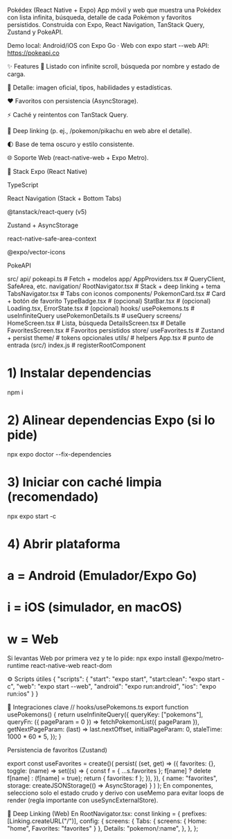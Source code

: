 Pokédex (React Native + Expo)
App móvil y web que muestra una Pokédex con lista infinita, búsqueda, detalle de cada Pokémon y favoritos persistidos.
Construida con Expo, React Navigation, TanStack Query, Zustand y PokeAPI.

Demo local: Android/iOS con Expo Go · Web con expo start --web
API: https://pokeapi.co

✨ Features
🔎 Listado con infinite scroll, búsqueda por nombre y estado de carga.

📄 Detalle: imagen oficial, tipos, habilidades y estadísticas.

❤️ Favoritos con persistencia (AsyncStorage).

⚡ Caché y reintentos con TanStack Query.

🔗 Deep linking (p. ej., /pokemon/pikachu en web abre el detalle).

🌓 Base de tema oscuro y estilo consistente.

🌐 Soporte Web (react-native-web + Expo Metro).

🧱 Stack
Expo (React Native)

TypeScript

React Navigation (Stack + Bottom Tabs)

@tanstack/react-query (v5)

Zustand + AsyncStorage

react-native-safe-area-context

@expo/vector-icons

PokeAPI

src/
  api/
    pokeapi.ts                  # Fetch + modelos
  app/
    AppProviders.tsx            # QueryClient, SafeArea, etc.
    navigation/
      RootNavigator.tsx         # Stack + deep linking + tema
      TabsNavigator.tsx         # Tabs con iconos
  components/
    PokemonCard.tsx             # Card + botón de favorito
    TypeBadge.tsx               # (opcional)
    StatBar.tsx                 # (opcional)
    Loading.tsx, ErrorState.tsx # (opcional)
  hooks/
    usePokemons.ts              # useInfiniteQuery
    usePokemonDetails.ts        # useQuery
  screens/
    HomeScreen.tsx              # Lista, búsqueda
    DetailsScreen.tsx           # Detalle
    FavoritesScreen.tsx         # Favoritos persistidos
  store/
    useFavorites.ts             # Zustand + persist
  theme/                        # tokens opcionales
  utils/                        # helpers
App.tsx                         # punto de entrada (src/)
index.js                        # registerRootComponent

# 1) Instalar dependencias
npm i

# 2) Alinear dependencias Expo (si lo pide)
npx expo doctor --fix-dependencies

# 3) Iniciar con caché limpia (recomendado)
npx expo start -c

# 4) Abrir plataforma
# a = Android (Emulador/Expo Go)
# i = iOS (simulador, en macOS)
# w = Web

Si levantas Web por primera vez y te lo pide:
npx expo install @expo/metro-runtime react-native-web react-dom

⚙️ Scripts útiles
{
  "scripts": {
    "start": "expo start",
    "start:clean": "expo start -c",
    "web": "expo start --web",
    "android": "expo run:android",
    "ios": "expo run:ios"
  }
}

🔌 Integraciones clave
// hooks/usePokemons.ts
export function usePokemons() {
  return useInfiniteQuery({
    queryKey: ["pokemons"],
    queryFn: ({ pageParam = 0 }) => fetchPokemonList({ pageParam }),
    getNextPageParam: (last) => last.nextOffset,
    initialPageParam: 0,
    staleTime: 1000 * 60 * 5,
  });
}

Persistencia de favoritos (Zustand)

export const useFavorites = create<FavState>()(
  persist(
    (set, get) => ({
      favorites: {},
      toggle: (name) =>
        set((s) => {
          const f = { ...s.favorites };
          f[name] ? delete f[name] : (f[name] = true);
          return { favorites: f };
        }),
    }),
    { name: "favorites", storage: createJSONStorage(() => AsyncStorage) }
  )
);
En componentes, selecciono solo el estado crudo y derivo con useMemo para evitar loops de render (regla importante con useSyncExternalStore).

🔗 Deep Linking (Web)
En RootNavigator.tsx:
const linking = {
  prefixes: [Linking.createURL("/")],
  config: {
    screens: {
      Tabs: { screens: { Home: "home", Favorites: "favorites" } },
      Details: "pokemon/:name",
    },
  },
};
